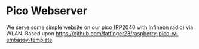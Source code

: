 # Pico Webserver

We serve some simple website on our pico (RP2040 with Infineon radio) via WLAN.
Based upon https://github.com/fatfinger23/raspberry-pico-w-embassy-template
